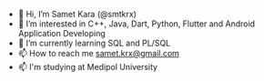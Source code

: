 - 👋 Hi, I’m Samet Kara (@smtkrx)
- 👀 I’m interested in C++, Java, Dart, Python, Flutter and Android Application Developing
- 🌱 I’m currently learning SQL and PL/SQL
- 📫 How to reach me samet.krx@gmail.com
- 📫 I'm studying at Medipol University
<!---
smtkrx/smtkrx is a ✨ special ✨ repository because its `README.md` (this file) appears on your GitHub profile.
You can click the Preview link to take a look at your changes.
--->
